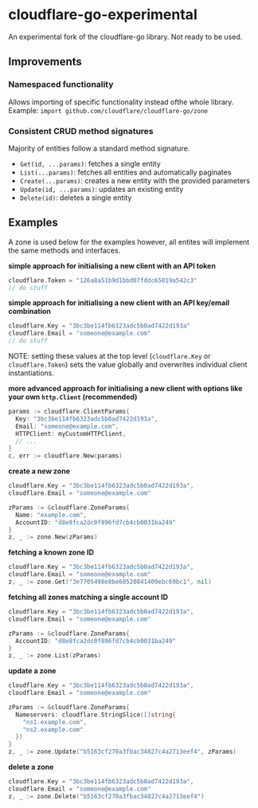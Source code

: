 # cloudflare-go-experimental

An experimental fork of the cloudflare-go library. Not ready to be used.

## Improvements

### Namespaced functionality

Allows importing of specific functionality instead ofthe whole library.
Example: `import github.com/cloudflare/cloudflare-go/zone`

### Consistent CRUD method signatures

Majority of entities follow a standard method signature.

- `Get(id, ...params)`: fetches a single entity
- `List(...params)`: fetches all entities and automatically paginates
- `Create(...params)`: creates a new entity with the provided parameters
- `Update(id, ...params)`: updates an existing entity
- `Delete(id)`: deletes a single entity


## Examples

A zone is used below for the examples however, all entites will implement the
same methods and interfaces.

**simple approach for initialising a new client with an API token**

```go
cloudflare.Token = "126a8a51b9d1bbd07fddc65819a542c3"
// do stuff
```

**simple approach for initialising a new client with an API key/email combination**

```go
cloudflare.Key = "3bc3be114fb6323adc5b0ad7422d193a"
cloudflare.Email = "someone@example.com"
// do stuff
```

NOTE: setting these values at the top level (`cloudflare.Key` or
`cloudflare.Token`) sets the value globally and overwrites individual client
instantiations.

**more advanced approach for initialising a new client with options like your
own `http.Client` (recommended)**

```go
params := cloudflare.ClientParams{
  Key: "3bc3be114fb6323adc5b0ad7422d193a",
  Email: "someone@example.com",
  HTTPClient: myCustomHTTPClient,
  // ...
}
c, err := cloudflare.New(params)
```

**create a new zone**

```go
cloudflare.Key = "3bc3be114fb6323adc5b0ad7422d193a",
cloudflare.Email = "someone@example.com"

zParams := &cloudflare.ZoneParams{
  Name: "example.com",
  AccountID: "d8e8fca2dc0f896fd7cb4cb0031ba249"
}
z, _ := zone.New(zParams)
```

**fetching a known zone ID**

```go
cloudflare.Key = "3bc3be114fb6323adc5b0ad7422d193a",
cloudflare.Email = "someone@example.com"
z, _ := zone.Get("3e7705498e8be60520841409ebc69bc1", nil)
```

**fetching all zones matching a single account ID**

```go
cloudflare.Key = "3bc3be114fb6323adc5b0ad7422d193a",
cloudflare.Email = "someone@example.com"

zParams := &cloudflare.ZoneParams{
  AccountID: "d8e8fca2dc0f896fd7cb4cb0031ba249"
}
z, _ := zone.List(zParams)
```

**update a zone**

```go
cloudflare.Key = "3bc3be114fb6323adc5b0ad7422d193a",
cloudflare.Email = "someone@example.com"

zParams := &cloudflare.ZoneParams{
  Nameservers: cloudflare.StringSlice([]string{
    "ns1.example.com",
    "ns2.example.com"
  })
}
z, _ := zone.Update("b5163cf270a3fbac34827c4a2713eef4", zParams)
```

**delete a zone**

```go
cloudflare.Key = "3bc3be114fb6323adc5b0ad7422d193a",
cloudflare.Email = "someone@example.com"
z, _ := zone.Delete("b5163cf270a3fbac34827c4a2713eef4")
```
